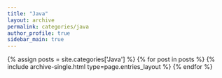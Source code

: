 ```yaml
---
title: "Java"
layout: archive
permalink: categories/java
author_profile: true
sidebar_main: true
---
```


{% assign posts = site.categories['Java'] %}
{% for post in posts %} {% include archive-single.html type=page.entries_layout %} {% endfor %}